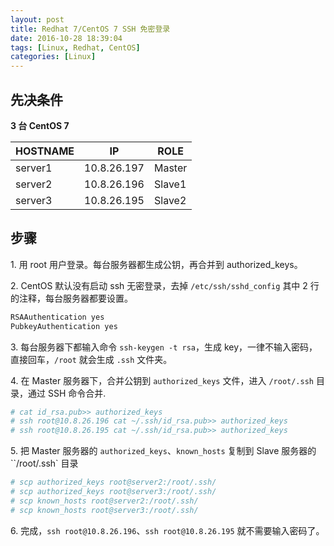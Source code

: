 ```yaml
---
layout: post
title: Redhat 7/CentOS 7 SSH 免密登录
date: 2016-10-28 18:39:04
tags: [Linux, Redhat, CentOS]
categories: [Linux]
---
```



## 先决条件

**3 台 CentOS 7**

| HOSTNAME | IP| ROLE |
| ------------- | ------------- | ------------- |
| server1 | 10.8.26.197 | Master |
| server2 | 10.8.26.196 | Slave1 |
| server3 | 10.8.26.195 | Slave2 |

<!-- more -->

## 步骤

1\. 用 root 用户登录。每台服务器都生成公钥，再合并到 authorized_keys。

2\. CentOS 默认没有启动 ssh 无密登录，去掉 `/etc/ssh/sshd_config` 其中 2 行的注释，每台服务器都要设置。

```bash
RSAAuthentication yes
PubkeyAuthentication yes
```

3\. 每台服务器下都输入命令 `ssh-keygen -t rsa`，生成 key，一律不输入密码，直接回车，`/root` 就会生成 `.ssh` 文件夹。

4\. 在 Master 服务器下，合并公钥到 `authorized_keys` 文件，进入 `/root/.ssh` 目录，通过 SSH 命令合并.

```bash
# cat id_rsa.pub>> authorized_keys
# ssh root@10.8.26.196 cat ~/.ssh/id_rsa.pub>> authorized_keys
# ssh root@10.8.26.195 cat ~/.ssh/id_rsa.pub>> authorized_keys
```

5\. 把 Master 服务器的 `authorized_keys`、`known_hosts` 复制到 Slave 服务器的 ``/root/.ssh` 目录

```bash
# scp authorized_keys root@server2:/root/.ssh/
# scp authorized_keys root@server3:/root/.ssh/
# scp known_hosts root@server2:/root/.ssh/
# scp known_hosts root@server3:/root/.ssh/
```

6\. 完成，`ssh root@10.8.26.196`、`ssh root@10.8.26.195` 就不需要输入密码了。
